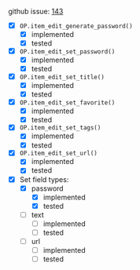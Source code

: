 
github issue: [143](https://github.com/zcutlip/pyonepassword/issues/143)

- [x] `OP.item_edit_generate_password()`
  - [x] implemented
  - [x] tested
- [x] `OP.item_edit_set_password()`
  - [x] implemented
  - [x] tested
- [x] `OP.item_edit_set_title()`
  - [x] implemented
  - [x] tested
- [x] `OP.item_edit_set_favorite()`
  - [x] implemented
  - [x] tested
- [x] `OP.item_edit_set_tags()`
  - [x] implemented
  - [x] tested
- [x] `OP.item_edit_set_url()`
  - [x] implemented
  - [x] tested
- [x] Set field types:
  - [x] password
    - [x] implemented
    - [x] tested
  - [ ] text
    - [ ] implemented
    - [ ] tested
  - [ ] url
    - [ ] implemented
    - [ ] tested
